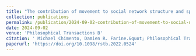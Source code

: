 ```yaml
---
title: "The contribution of movement to social network structure and spreading dynamics under simple and complex transmission"
collection: publications
permalink: /publication/2024-09-02-contribution-of-movement-to-social-network
date: 2024-09-02
venue: 'Philosophical Transactions B'
citation: ' Michael Chimento, Damien R. Farine.&quot; Philosophical Transactions B, 2024.'
paperurl: 'https://doi.org/10.1098/rstb.2022.0524'
---
```

